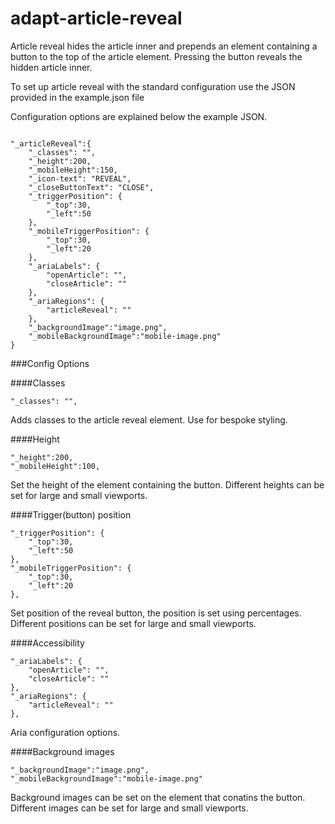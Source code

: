 adapt-article-reveal
====================  

Article reveal hides the article inner and prepends an element containing a button to the top of the article element. Pressing the button reveals the hidden article inner.

To set up article reveal with the standard configuration use the JSON provided in the example.json file

Configuration options are explained below the example JSON.

```

"_articleReveal":{
    "_classes": "",
    "_height":200,
    "_mobileHeight":150,
    "_icon-text": "REVEAL",
    "_closeButtonText": "CLOSE",
    "_triggerPosition": {
        "_top":30,
        "_left":50
    },
    "_mobileTriggerPosition": {
        "_top":30,
        "_left":20
    },
    "_ariaLabels": {
        "openArticle": "",
        "closeArticle": ""
    },
    "_ariaRegions": {
        "articleReveal": ""
    },
    "_backgroundImage":"image.png",
    "_mobileBackgroundImage":"mobile-image.png"
}

```

###Config Options

####Classes

```
"_classes": "",

```

Adds classes to the article reveal element. Use for bespoke styling.


####Height

```
"_height":200,
"_mobileHeight":100,

```
Set the height of the element containing the button. Different heights can be set for large and small viewports.

####Trigger(button) position

```
"_triggerPosition": {
    "_top":30,
    "_left":50
},
"_mobileTriggerPosition": {
    "_top":30,
    "_left":20
},

```
Set position of the reveal button, the position is set using percentages. Different positions can be set for large and small viewports.

####Accessibility

```
"_ariaLabels": {
    "openArticle": "",
    "closeArticle": ""
},
"_ariaRegions": {
    "articleReveal": ""
},

```
Aria configuration options.

####Background images

```
"_backgroundImage":"image.png",
"_mobileBackgroundImage":"mobile-image.png"

```

Background images can be set on the element that conatins the button. Different images can be set for large and small viewports.



